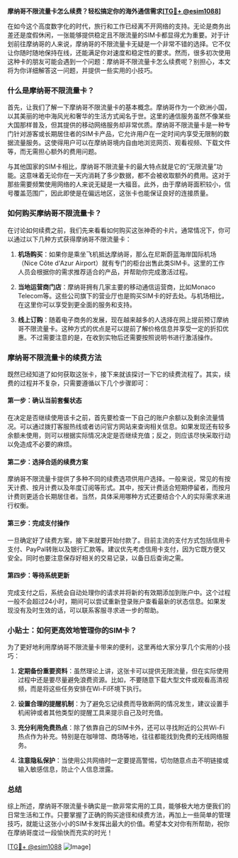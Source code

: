 **摩纳哥不限流量卡怎么续费？轻松搞定你的海外通信需求[[TG💪+ @esim1088](https://t.me/s/esim1088)]**

在如今这个高度数字化的时代，旅行和工作已经离不开网络的支持。无论是商务出差还是度假休闲，一张能够提供稳定且不限流量的SIM卡都显得尤为重要。对于计划前往摩纳哥的人来说，摩纳哥的不限流量卡无疑是一个非常不错的选择。它不仅让你随时随地保持在线，还能满足你对速度和稳定性的要求。然而，很多初次使用这种卡的朋友可能会遇到一个问题：摩纳哥不限流量卡怎么续费呢？别担心，本文将为你详细解答这一问题，并提供一些实用的小技巧。

### 什么是摩纳哥不限流量卡？

首先，让我们了解一下摩纳哥不限流量卡的基本概念。摩纳哥作为一个欧洲小国，以其美丽的地中海风光和奢华的生活方式闻名于世。这里的通信服务虽然不像某些大国那样普及，但其提供的移动网络服务却非常优质。摩纳哥不限流量卡是一种专门针对游客或长期居住者的SIM卡产品，它允许用户在一定时间内享受无限制的数据流量服务。这使得用户可以在摩纳哥境内自由地浏览网页、观看视频、下载文件等，而无需担心额外的费用问题。

与其他国家的SIM卡相比，摩纳哥不限流量卡的最大特点就是它的“无限流量”功能。这意味着无论你在一天内消耗了多少数据，都不会被收取额外的费用。这对于那些需要频繁使用网络的人来说无疑是一大福音。此外，由于摩纳哥面积较小，信号覆盖范围广，因此即使是在偏远地区，这张卡也能保证良好的连接质量。

### 如何购买摩纳哥不限流量卡？

在讨论如何续费之前，我们先来看看如何购买这张神奇的卡片。通常情况下，你可以通过以下几种方式获得摩纳哥不限流量卡：

1. **机场购买**：如果你是乘坐飞机抵达摩纳哥，那么在尼斯蔚蓝海岸国际机场（Nice Côte d'Azur Airport）就有专门的柜台出售此类SIM卡。这里的工作人员会根据你的需求推荐适合的产品，并帮助你完成激活过程。
   
2. **当地运营商门店**：摩纳哥拥有几家主要的移动通信运营商，比如Monaco Telecom等。这些公司旗下的营业厅也是购买SIM卡的好去处。与机场相比，在这里你可以享受到更全面的服务和支持。

3. **线上订购**：随着电子商务的发展，现在越来越多的人选择在网上提前预订摩纳哥不限流量卡。这种方式的优点是可以提前了解价格信息并享受一定的折扣优惠。不过需要注意的是，在收到实物后还需要按照说明书进行激活操作。

### 摩纳哥不限流量卡的续费方法

既然已经知道了如何获取这张卡，接下来就该探讨一下它的续费流程了。其实，续费的过程并不复杂，只需要遵循以下几个步骤即可：

#### 第一步：确认当前套餐状态
在决定是否继续使用该卡之前，首先要检查一下自己的账户余额以及剩余流量情况。可以通过拨打客服热线或者访问官方网站来查询相关信息。如果发现还有较多余额未使用，则可以根据实际情况决定是否继续充值；反之，则应该尽快采取行动以免造成不必要的麻烦。

#### 第二步：选择合适的续费方案
摩纳哥不限流量卡提供了多种不同的续费选项供用户选择。一般来说，常见的有按天计费、按月计费以及年度订阅等形式。其中，按天计费适合短期停留者，而按月计费则更适合长期居住者。当然，具体采用哪种方式还要结合个人的实际需求来进行权衡。

#### 第三步：完成支付操作
一旦确定好了续费方案，接下来就要开始付款了。目前主流的支付方式包括信用卡支付、PayPal转账以及银行汇款等。建议优先考虑信用卡支付，因为它既方便又安全。同时也要注意保存好相关的交易记录，以备日后查询之需。

#### 第四步：等待系统更新
完成支付之后，系统会自动处理你的请求并将新的有效期添加到账户中。这个过程一般不会超过24小时，期间可以尝试重新登录账户查看最新的状态信息。如果发现没有及时生效的话，可以联系客服寻求进一步的帮助。

### 小贴士：如何更高效地管理你的SIM卡？

为了更好地利用摩纳哥不限流量卡带来的便利，这里再给大家分享几个实用的小技巧：

1. **定期备份重要资料**：虽然理论上讲，这张卡可以提供无限流量，但在实际使用过程中还是要尽量避免浪费资源。比如，不要随意下载大型文件或观看高清视频，而是将这些任务安排在Wi-Fi环境下执行。
   
2. **设置合理的提醒机制**：为了避免忘记续费而导致断网的情况发生，建议设置手机闹钟或者其他类型的提醒工具来提示自己及时充值。

3. **充分利用免费热点**：除了依靠自己的SIM卡外，还可以寻找附近的公共Wi-Fi热点作为补充。特别是在咖啡馆、商场等地，往往都能找到免费的无线网络服务。

4. **注意隐私保护**：当使用公共网络时一定要提高警惕，切勿随意点击不明链接或输入敏感信息，防止个人信息泄露。

### 总结

综上所述，摩纳哥不限流量卡确实是一款非常实用的工具，能够极大地方便我们的日常生活和工作。只要掌握了正确的购买途径和续费方法，再加上一些简单的管理技巧，就能让这张小小的SIM卡发挥出最大的价值。希望本文对你有所帮助，祝你在摩纳哥度过一段愉快而充实的时光！

[[TG💪+ @esim1088](https://t.me/s/esim1088) ![Image](https://i.postimg.cc/4NQfJmqS/Snipaste-2025-05-13-00-14-12.png)]